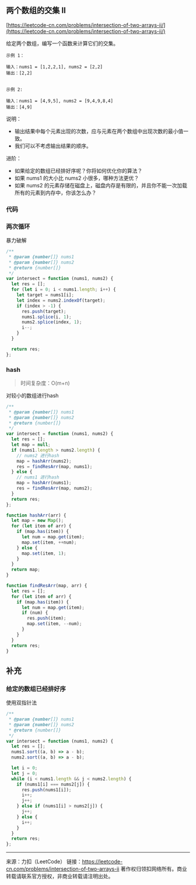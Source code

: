 ## 两个数组的交集 II

[https://leetcode-cn.com/problems/intersection-of-two-arrays-ii/](https://leetcode-cn.com/problems/intersection-of-two-arrays-ii/)





给定两个数组，编写一个函数来计算它们的交集。

 

```
示例 1：

输入：nums1 = [1,2,2,1], nums2 = [2,2]
输出：[2,2]


示例 2:

输入：nums1 = [4,9,5], nums2 = [9,4,9,8,4]
输出：[4,9]
```






说明：

* 输出结果中每个元素出现的次数，应与元素在两个数组中出现次数的最小值一致。
* 我们可以不考虑输出结果的顺序。

进阶：

* 如果给定的数组已经排好序呢？你将如何优化你的算法？
* 如果 nums1 的大小比 nums2 小很多，哪种方法更优？
* 如果 nums2 的元素存储在磁盘上，磁盘内存是有限的，并且你不能一次加载所有的元素到内存中，你该怎么办？





### 代码



### 两次循环 

暴力破解

```js
/**
 * @param {number[]} nums1
 * @param {number[]} nums2
 * @return {number[]}
 */
var intersect = function (nums1, nums2) {
  let res = [];
  for (let i = 0; i < nums1.length; i++) {
    let target = nums1[i];
    let index = nums2.indexOf(target);
    if (index > -1) {
      res.push(target);
      nums1.splice(i, 1);
      nums2.splice(index, 1);
      i--;
    }
  }

  return res;
};
```



### hash

> 时间复杂度：O(m+n)

对较小的数组进行hash



```js
/**
 * @param {number[]} nums1
 * @param {number[]} nums2
 * @return {number[]}
 */
var intersect = function (nums1, nums2) {
  let res = [];
  let map = null;
  if (nums1.length > nums2.length) {
    // nums2 进行hash
    map = hashArr(nums2);
    res = findResArr(map, nums1);
  } else {
    // nums1 进行hash
    map = hashArr(nums1);
    res = findResArr(map, nums2);
  }
  return res;
};

function hashArr(arr) {
  let map = new Map();
  for (let item of arr) {
    if (map.has(item)) {
      let num = map.get(item);
      map.set(item, ++num);
    } else {
      map.set(item, 1);
    }
  }
  return map;
}

function findResArr(map, arr) {
  let res = [];
  for (let item of arr) {
    if (map.has(item)) {
      let num = map.get(item);
      if (num) {
        res.push(item);
        map.set(item, --num);
      }
    }
  }
  return res;
}
```





## 补充





### 给定的数组已经排好序

使用双指针法



```js
/**
 * @param {number[]} nums1
 * @param {number[]} nums2
 * @return {number[]}
 */
var intersect = function (nums1, nums2) {
  let res = [];
  nums1.sort((a, b) => a - b);
  nums2.sort((a, b) => a - b);

  let i = 0;
  let j = 0;
  while (i < nums1.length && j < nums2.length) {
    if (nums1[i] === nums2[j]) {
      res.push(nums1[i]);
      i++;
      j++;
    } else if (nums1[i] > nums2[j]) {
      j++;
    } else {
      i++;
    }
  }
  return res;
};
```









----

来源：力扣（LeetCode）
链接：https://leetcode-cn.com/problems/intersection-of-two-arrays-ii
著作权归领扣网络所有。商业转载请联系官方授权，非商业转载请注明出处。

